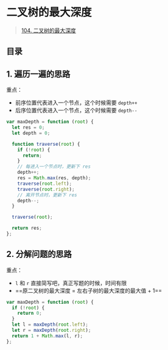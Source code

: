 
# 二叉树的最大深度



 
> [104. 二叉树的最大深度](https://leetcode.cn/problems/maximum-depth-of-binary-tree/)


## 目录
<!-- toc -->
 ## 1. 遍历一遍的思路 

重点：
- 前序位置代表进入一个节点，这个时候需要 `depth++`
- 后序位置代表进入一个节点，这个时候需要 `depth--`

```javascript
var maxDepth = function (root) {
  let res = 0;
  let depth = 0;

  function traverse(root) {
    if (!root) {
      return;
    }
    // 每进入一个节点时，更新下 res
    depth++;
    res = Math.max(res, depth);
    traverse(root.left);
    traverse(root.right);
    // 离开节点时，更新下 res
    depth--;
  }

  traverse(root);

  return res;
};

```

## 2. 分解问题的思路

重点：
-  `l` 和 `r` 直接简写吧，真正写题的时候，时间有限
- ==原二叉树的最大深度 = 左右子树的最大深度的最大值 + 1==

```javascript
var maxDepth = function (root) {
  if (!root) {
    return 0;
  }
  let l = maxDepth(root.left);
  let r = maxDepth(root.right);
  return 1 + Math.max(l, r);
};

```